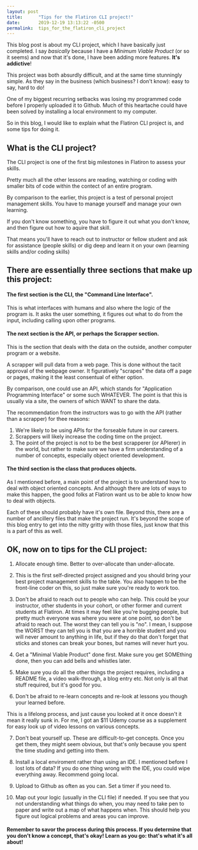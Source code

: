 ```yaml
---
layout: post
title:      "Tips for the Flatiron CLI project!"
date:       2019-12-19 13:13:22 -0500
permalink:  tips_for_the_flatiron_cli_project
---
```



This blog post is about my CLI project, which I have basically just completed. I say *basically* because I have a *Minimum Viable Product* (or so it seems) and now that it's done, I have been adding more features. **It's addictive**!

This project was both absurdly difficult, and at the same time stunningly simple. As they say in the business (which business? I don't know): easy to say, hard to do!

One of my biggest recurring setbacks was losing my programmed code before I properly uploaded it to Github. Much of this heartache could have been solved by installing a local environment to my computer. 

So in this blog, I would like to explain what the Flatiron CLI project is, and some tips for doing it.

## What is the CLI project?

The CLI project is one of the first big milestones in Flatiron to assess your skills. 

Pretty much all the other lessons are reading, watching or coding with smaller bits of code within the contect of an entire program. 

By comparison to the earlier, this project is a test of personal project management skills. You have to manage yourself and manage your own learning. 

If you don't know something, you have to figure it out what you don't know, and then figure out how to aquire that skill. 

That means you'll have to reach out to instructor or fellow student and ask for assistance (people skills) or dig deep and learn it on your own (learning skills and/or coding skills)

## There are essentially three sections that make up this project: 

#### The first section is the CLI, the "Command Line Interface". 

This is what interfaces with humans and also where the logic of the program is. It asks the user something, it figures out what to do from the input, including calling upon other programs. 

#### The next section is the API, or perhaps the Scrapper section. 

This is the section that deals with the data on the outside, another computer program or a website.

A scrapper will pull data from a web page. This is done without the tacit approval of the webpage owner. It figuratively "scrapes" the data off a page or pages, making it the least consentual of either option.

By comparison, one could use an API, which stands for "Application Programming Interface" or some such WHATEVER. The point is that this is usually via a site, the owners of which WANT to share the data. 

The recommendation from the instructors was to go with the API (rather than a scrapper) for thee reasons:
1. We're likely to be using APIs for the forseable future in our careers.
2. Scrappers will likely increase the coding time on the project.
3. The point of the project is not to be the best scrapperer (or APIerer) in the world, but rather to make sure we have a firm understanding of a number of concepts, especially object oriented development.

#### The third section is the class that produces objects. 

As I mentioned before, a main point of the project is to understand how to deal with object oriented concepts. And although there are lots of ways to make this happen, the good folks at Flatiron want us to be able to know how to deal with objects.

Each of these should probably have it's own file. Beyond this, there are a number of ancillery files that make the project run. It's beyond the scope of this blog entry to get into the nitty gritty with those files, just know that this is a part of this as well.

## OK, now on to tips for the CLI project:

1. Allocate enough time. Better to over-allocate than under-allocate. 

2. This is the first self-directed project assigned and you should bring your best project management skills to the table. You also happen to be the front-line coder on this, so just make sure you're ready to work too.

3. Don't be afraid to reach out to people who can help. This could be your instructor, other students in your cohort, or other former and current students at Flatiron. At times it may feel like you're bugging people, but pretty much everyone was where you were at one point, so don't be afraid to reach out. The worst they can tell you is "no". I mean, I suppose the WORST they can tell you is that you are a horrible student and you will never amount to anything in life, but if they do that don't forget that sticks and stones can break your bones, but names will never hurt you.

4. Get a "Minimal Viable Product" done first. Make sure you get SOMEthing done, then you can add bells and whistles later. 

5. Make sure you do all the other things the project requires, including a README file, a video walk-through, a blog entry etc. Not only is all that stuff required, but it's good for you. 

6. Don't be afraid to re-learn concepts and re-look at lessons you though your learned before. 

This is a lifelong process, and just cause you looked at it once doesn't it mean it really sunk in. For me, I got an $11 Udemy course as a supplement for easy look up of video lessons on various concepts.

7. Don't beat yourself up. These are difficult-to-get concepts. Once you get them, they might seem obvious, but that's only because you spent the time studing and getting into them.

8. Install a local enviroment rather than using an IDE. I mentioned before I lost lots of data? If you do one thing wrong with the IDE, you could wipe everything away. Recommend going local.

9. Upload to Github as often as you can. Set a timer if you need to. 

10. Map out your logic (usually in the CLI file) if needed. If you see that you not understanding what things do when, you may need to take pen to paper and write out a map of what happens when. This should help you figure out logical problems and areas you can improve. 

#### Remember to savor the process during this process. If you determine that you don't know a concept, that's okay! Learn as you go: that's what it's all about!


